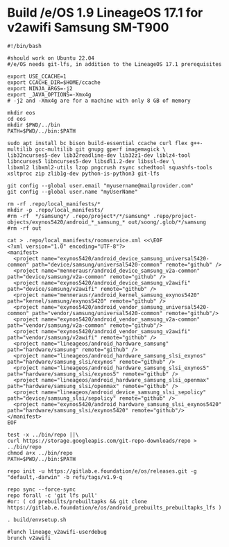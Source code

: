 # Build /e/OS 1.9 LineageOS 17.1 for v2awifi Samsung SM-T900

    #!/bin/bash
    
    #should work on Ubuntu 22.04
    #/e/OS needs git-lfs, in addition to the LineageOS 17.1 prerequisites
    
    export USE_CCACHE=1
    export CCACHE_DIR=$HOME/ccache
    export NINJA_ARGS=-j2
    export _JAVA_OPTIONS=-Xmx4g
    # -j2 and -Xmx4g are for a machine with only 8 GB of memory

    mkdir eos
    cd eos
    mkdir $PWD/../bin
    PATH=$PWD/../bin:$PATH

    sudo apt install bc bison build-essential ccache curl flex g++-multilib gcc-multilib git gnupg gperf imagemagick \
    lib32ncurses5-dev lib32readline-dev lib32z1-dev liblz4-tool libncurses5 libncurses5-dev libsdl1.2-dev libssl-dev \
    libxml2 libxml2-utils lzop pngcrush rsync schedtool squashfs-tools xsltproc zip zlib1g-dev python-is-python3 git-lfs

    git config --global user.email "myusername@mailprovider.com"
    git config --global user.name "myUserName"

    rm -rf .repo/local_manifests/*
    mkdir -p .repo/local_manifests/
    #rm -rf  */samsung*/ .repo/project*/*/samsung* .repo/project-objects/exynos5420/android_*_samsung_* out/soong/.glob/*/samsung
    #rm -rf out
    
    cat > .repo/local_manifests/roomservice.xml <<\EOF
    <?xml version="1.0" encoding="UTF-8"?>
    <manifest>
      <project name="exynos5420/android_device_samsung_universal5420-common" path="device/samsung/universal5420-common" remote="github" />
      <project name="mennerausr/android_device_samsung_v2a-common" path="device/samsung/v2a-common" remote="github" />
      <project name="exynos5420/android_device_samsung_v2awifi" path="device/samsung/v2awifi" remote="github" />
      <project name="mennerausr/android_kernel_samsung_exynos5420" path="kernel/samsung/exynos5420" remote="github" />
      <project name="exynos5420/android_vendor_samsung_universal5420-common" path="vendor/samsung/universal5420-common" remote="github"/>
      <project name="exynos5420/android_vendor_samsung_v2a-common" path="vendor/samsung/v2a-common" remote="github"/>
      <project name="exynos5420/android_vendor_samsung_v2awifi" path="vendor/samsung/v2awifi" remote="github" />
      <project name="lineageos/android_hardware_samsung" path="hardware/samsung" remote="github" />
      <project name="lineageos/android_hardware_samsung_slsi_exynos" path="hardware/samsung_slsi/exynos" remote="github" />
      <project name="lineageos/android_hardware_samsung_slsi_exynos5" path="hardware/samsung_slsi/exynos5" remote="github" />
      <project name="lineageos/android_hardware_samsung_slsi_openmax" path="hardware/samsung_slsi/openmax" remote="github" />
      <project name="lineageos/android_device_samsung_slsi_sepolicy" path="device/samsung_slsi/sepolicy" remote="github" />
      <project name="exynos5420/android_hardware_samsung_slsi_exynos5420" path="hardware/samsung_slsi/exynos5420" remote="github"/>
    </manifest>
    EOF
    
    test -x ../bin/repo ||\
    curl https://storage.googleapis.com/git-repo-downloads/repo > ../bin/repo
    chmod a+x ../bin/repo
    PATH=$PWD/../bin:$PATH

    repo init -u https://gitlab.e.foundation/e/os/releases.git -g "default,-darwin" -b refs/tags/v1.9-q
    
    repo sync --force-sync
    repo forall -c 'git lfs pull'
    #or: ( cd prebuilts/prebuiltapks && git clone https://gitlab.e.foundation/e/os/android_prebuilts_prebuiltapks_lfs )
    
    . build/envsetup.sh
    
    #lunch lineage_v2awifi-userdebug
    brunch v2awifi
    
